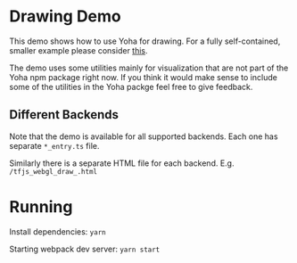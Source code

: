 # Drawing Demo

This demo shows how to use Yoha for drawing. For a fully self-contained, smaller example please consider [this](https://github.com/handtracking-io/yoha/tree/main/example).

The demo uses some utilities mainly for visualization that are not part of the Yoha npm package
right now. If you think it would make sense to include some of the utilities in the Yoha packge 
feel free to give feedback.

## Different Backends

Note that the demo is available for all supported backends. Each one has separate
`*_entry.ts` file.

Similarly there is a separate HTML file for each backend. E.g. `/tfjs_webgl_draw_.html`

# Running

Install dependencies: `yarn`

Starting webpack dev server: `yarn start`
